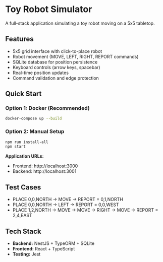 # Toy Robot Simulator

A full-stack application simulating a toy robot moving on a 5x5 tabletop.

## Features

- 5x5 grid interface with click-to-place robot
- Robot movement (MOVE, LEFT, RIGHT, REPORT commands)
- SQLite database for position persistence
- Keyboard controls (arrow keys, spacebar)
- Real-time position updates
- Command validation and edge protection

## Quick Start

### Option 1: Docker (Recommended)
```bash
docker-compose up --build
```

### Option 2: Manual Setup
```bash
npm run install-all
npm start
```

**Application URLs:**
- Frontend: http://localhost:3000
- Backend: http://localhost:3001

## Test Cases

- PLACE 0,0,NORTH → MOVE → REPORT = 0,1,NORTH
- PLACE 0,0,NORTH → LEFT → REPORT = 0,0,WEST
- PLACE 1,2,NORTH → MOVE → MOVE → RIGHT → MOVE → REPORT = 2,4,EAST

## Tech Stack

- **Backend:** NestJS + TypeORM + SQLite
- **Frontend:** React + TypeScript
- **Testing:** Jest
